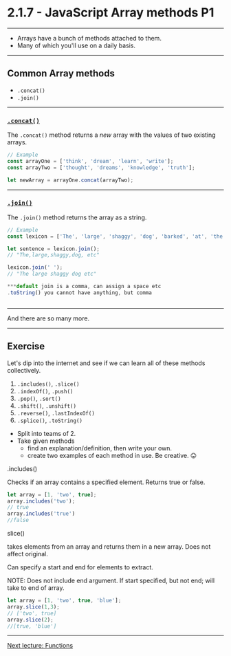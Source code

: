 # 2.1.7 - JavaScript Array methods P1

---

- Arrays have a bunch of methods attached to them.
- Many of which you'll use on a daily basis.

---

## Common Array methods

- `.concat()`
- `.join()`

---

### [`.concat()`](https://www.w3schools.com/jsreF/jsref_concat_array.asp)

The `.concat()` method returns a _new_ array with the values of two existing arrays.

```js
// Example
const arrayOne = ['think', 'dream', 'learn', 'write'];
const arrayTwo = ['thought', 'dreams', 'knowledge', 'truth'];

let newArray = arrayOne.concat(arrayTwo);

```

---

### [`.join()`](https://www.w3schools.com/jsreF/jsref_join.asp)

The `.join()` method returns the array as a string.

```js
// Example
const lexicon = ['The', 'large', 'shaggy', 'dog', 'barked', 'at', 'the', 'silence'];

let sentence = lexicon.join();
// "The,large,shaggy,dog, etc"

lexicon.join(' ');
// "The large shaggy dog etc"

***default join is a comma, can assign a space etc
.toString() you cannot have anything, but comma



```

---

And there are so many more.

---

## Exercise

Let's dip into the internet and see if we can learn all of these methods collectively.

1. `.includes()`, `.slice()`
2. `.indexOf()`, `.push()` 
3. `.pop()`, `.sort()`
4. `.shift()`, `.unshift()`
5. `.reverse()`, `.lastIndexOf()`
6. `.splice()`, `.toString()`

- Split into teams of 2.
- Take given methods
    - find an explanation/definition, then write your own.
    - create two examples of each method in use. Be creative. 😛

.includes()

Checks if an array contains a specified element. Returns true or false.
```js
let array = [1, 'two', true];
array.includes('two');
// true
array.includes('true')
//false

```


slice()

takes elements from an array and returns them in a new array. Does not affect original.

Can specify a start and end for elements to extract. 

NOTE: Does not include end argument.
If start specified, but not end; will take to end of array.


```js
let array = [1, 'two', true, 'blue'];
array.slice(1,3);
// ['two', true]
array.slice(2);
//[true, 'blue']

```





---

[Next lecture: Functions](../lecture-8-functions)